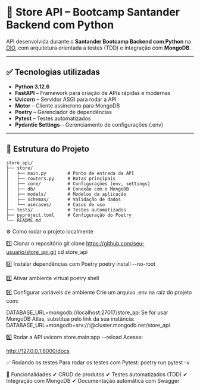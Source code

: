 # 🛒 Store API – Bootcamp Santander Backend com Python

API desenvolvida durante o **Santander Bootcamp Backend com Python** na [DIO](https://web.dio.me/), com arquitetura orientada a testes (TDD) e integração com **MongoDB**.

---

## ✅ Tecnologias utilizadas
- **Python 3.12.6**
- **FastAPI** – Framework para criação de APIs rápidas e modernas
- **Uvicorn** – Servidor ASGI para rodar a API
- **Motor** – Cliente assíncrono para MongoDB
- **Poetry** – Gerenciador de dependências
- **Pytest** – Testes automatizados
- **Pydantic Settings** – Gerenciamento de configurações (.env)

---

## 📂 Estrutura do Projeto
```text
store_api/
├── store/
│   ├── main.py        # Ponto de entrada da API
│   ├── routers.py     # Rotas principais
│   ├── core/          # Configurações (env, settings)
│   ├── db/            # Conexão com o MongoDB
│   ├── models/        # Modelos da aplicação
│   ├── schemas/       # Validação de dados
│   └── usecases/      # Casos de uso
├── tests/             # Testes automatizados
├── pyproject.toml     # Configuração do Poetry
└── README.md
```

⚙️ Como rodar o projeto localmente

1️⃣ Clonar o repositório
git clone https://github.com/seu-usuario/store_api.git
cd store_api

2️⃣ Instalar dependências com Poetry
poetry install --no-root

3️⃣ Ativar ambiente virtual
poetry shell

4️⃣ Configurar variáveis de ambiente
Crie um arquivo .env na raiz do projeto com:

DATABASE_URL=mongodb://localhost:27017/store_api
Se for usar MongoDB Atlas, substitua pelo link da sua instância:
DATABASE_URL=mongodb+srv://<user>:<password>@cluster.mongodb.net/store_api

5️⃣ Rodar a API
uvicorn store.main:app --reload
Acesse:

http://127.0.0.1:8000/docs

✅ Rodando os testes
Para rodar os testes com Pytest:
poetry run pytest -v

🚀 Funcionalidades
✔ CRUD de produtos
✔ Testes automatizados (TDD)
✔ Integração com MongoDB
✔ Documentação automática com Swagger

